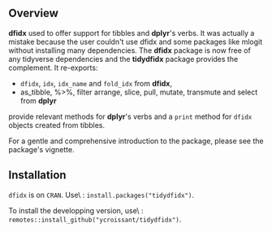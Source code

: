 ## Overview


**dfidx** used to offer support for tibbles and **dplyr**'s verbs. It
was actually a mistake because the user couldn't use dfidx and some
packages like mlogit without installing many dependencies. The
**dfidx** package is now free of any tidyverse dependencies and the
**tidydfidx** package provides the complement. It re-exports:

- `dfidx`, `idx`, `idx_name` and `fold_idx` from **dfidx**,
- as_tibble, %>%, filter arrange, slice, pull, mutate, transmute and
 select from **dplyr**

provide relevant methods for **dplyr**'s verbs and a `print` method
for `dfidx` objects created from tibbles.

For a gentle and comprehensive introduction to the package, please see
the package's vignette.

## Installation

`dfidx` is on `CRAN`. Use\ : `install.packages("tidydfidx")`.

To install the developping version, use\ :
`remotes::install_github("ycroissant/tidydfidx")`.
